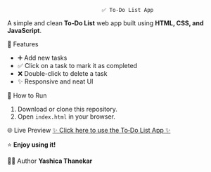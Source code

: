                                   ✅ To‑Do List App

A simple and clean **To‑Do List** web app built using **HTML, CSS, and JavaScript**.
 
 📌 Features
 - ➕ Add new tasks
 - ✅ Click on a task to mark it as completed
 - ❌ Double-click to delete a task
 - ✨ Responsive and neat UI

🚀 How to Run
1. Download or clone this repository.
2. Open `index.html` in your browser.

🌐 Live Preview
[✨ Click here to use the To‑Do List App ✨](https://yashicathanekar.github.io/todo-list/)

⭐ **Enjoy using it!**

👩‍💻 Author
**Yashica Thanekar**
